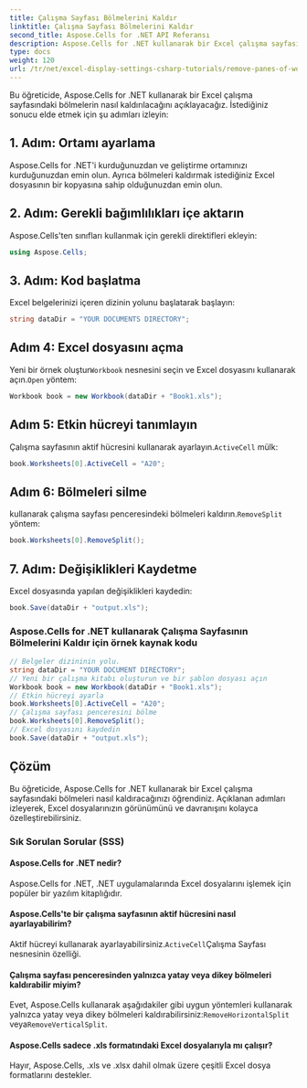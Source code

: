 ```yaml
---
title: Çalışma Sayfası Bölmelerini Kaldır
linktitle: Çalışma Sayfası Bölmelerini Kaldır
second_title: Aspose.Cells for .NET API Referansı
description: Aspose.Cells for .NET kullanarak bir Excel çalışma sayfasından bölmeleri kaldırmak için adım adım kılavuz.
type: docs
weight: 120
url: /tr/net/excel-display-settings-csharp-tutorials/remove-panes-of-worksheet/
---
```

Bu öğreticide, Aspose.Cells for .NET kullanarak bir Excel çalışma sayfasındaki bölmelerin nasıl kaldırılacağını açıklayacağız. İstediğiniz sonucu elde etmek için şu adımları izleyin:

## 1. Adım: Ortamı ayarlama

Aspose.Cells for .NET'i kurduğunuzdan ve geliştirme ortamınızı kurduğunuzdan emin olun. Ayrıca bölmeleri kaldırmak istediğiniz Excel dosyasının bir kopyasına sahip olduğunuzdan emin olun.

## 2. Adım: Gerekli bağımlılıkları içe aktarın

Aspose.Cells'ten sınıfları kullanmak için gerekli direktifleri ekleyin:

```csharp
using Aspose.Cells;
```

## 3. Adım: Kod başlatma

Excel belgelerinizi içeren dizinin yolunu başlatarak başlayın:

```csharp
string dataDir = "YOUR DOCUMENTS DIRECTORY";
```

## Adım 4: Excel dosyasını açma

 Yeni bir örnek oluştur`Workbook` nesnesini seçin ve Excel dosyasını kullanarak açın.`Open` yöntem:

```csharp
Workbook book = new Workbook(dataDir + "Book1.xls");
```

## Adım 5: Etkin hücreyi tanımlayın

 Çalışma sayfasının aktif hücresini kullanarak ayarlayın.`ActiveCell` mülk:

```csharp
book.Worksheets[0].ActiveCell = "A20";
```

## Adım 6: Bölmeleri silme

 kullanarak çalışma sayfası penceresindeki bölmeleri kaldırın.`RemoveSplit` yöntem:

```csharp
book.Worksheets[0].RemoveSplit();
```

## 7. Adım: Değişiklikleri Kaydetme

Excel dosyasında yapılan değişiklikleri kaydedin:

```csharp
book.Save(dataDir + "output.xls");
```

### Aspose.Cells for .NET kullanarak Çalışma Sayfasının Bölmelerini Kaldır için örnek kaynak kodu 
```csharp
// Belgeler dizininin yolu.
string dataDir = "YOUR DOCUMENT DIRECTORY";
// Yeni bir çalışma kitabı oluşturun ve bir şablon dosyası açın
Workbook book = new Workbook(dataDir + "Book1.xls");
// Etkin hücreyi ayarla
book.Worksheets[0].ActiveCell = "A20";
// Çalışma sayfası penceresini bölme
book.Worksheets[0].RemoveSplit();
// Excel dosyasını kaydedin
book.Save(dataDir + "output.xls");
```

## Çözüm

Bu öğreticide, Aspose.Cells for .NET kullanarak bir Excel çalışma sayfasındaki bölmeleri nasıl kaldıracağınızı öğrendiniz. Açıklanan adımları izleyerek, Excel dosyalarınızın görünümünü ve davranışını kolayca özelleştirebilirsiniz.

### Sık Sorulan Sorular (SSS)

#### Aspose.Cells for .NET nedir?

Aspose.Cells for .NET, .NET uygulamalarında Excel dosyalarını işlemek için popüler bir yazılım kitaplığıdır.

#### Aspose.Cells'te bir çalışma sayfasının aktif hücresini nasıl ayarlayabilirim?

 Aktif hücreyi kullanarak ayarlayabilirsiniz.`ActiveCell`Çalışma Sayfası nesnesinin özelliği.

#### Çalışma sayfası penceresinden yalnızca yatay veya dikey bölmeleri kaldırabilir miyim?

 Evet, Aspose.Cells kullanarak aşağıdakiler gibi uygun yöntemleri kullanarak yalnızca yatay veya dikey bölmeleri kaldırabilirsiniz:`RemoveHorizontalSplit` veya`RemoveVerticalSplit`.

#### Aspose.Cells sadece .xls formatındaki Excel dosyalarıyla mı çalışır?

Hayır, Aspose.Cells, .xls ve .xlsx dahil olmak üzere çeşitli Excel dosya formatlarını destekler.
	